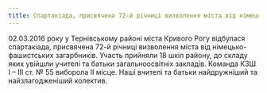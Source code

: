 ```yaml
---
title: Спартакіада, присвячена 72-й річниці визволення міста від німецько-фашистських загарбників
---
```


02.03.2016 року у Тернівському районі міста Кривого Рогу відбулася спартакіада, присвячена 72-й річниці визволення міста від німецько-фашистських загарбників. Участь прийняли 18 шкіл району, до складу яких увійшли учителі та батьки загальноосвітніх закладів. Команда КЗШ І – ІІІ ст. № 55 виборола ІІ місце. Наші вчителі та батьки найдружніший та найзлагодженіший колектив.

<slideshow id="_/72157665411584515" />
